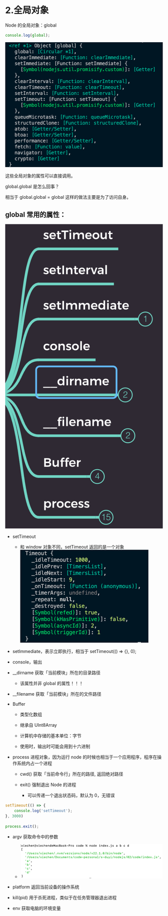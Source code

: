 # 2.全局对象

Node 的全局对象：global

```js
console.log(global);
```

![alt text](image.png)

这些全局对象的属性可以直接调用。

global.global 是怎么回事？

相当于 global.global = global 这样的做法主要是为了访问自身。

## global 常用的属性：

![alt text](image-1.png)

- setTimeout

    - 和 window 对象不同，setTimeout 返回的是一个对象
    ![alt text](image-2.png)

- setImmediate，表示立即执行，相当于 setTimeout(() => {}, 0);

- console，输出

- __dirname 获取「当前模块」所在的目录路径

    - 该属性并非 global 的属性！！！

- __filename 获取「当前模块」所在的文件路径

- Buffer

    - 类型化数组

    - 继承自 UInt8Array

    - 计算机中存储的基本单位：字节

    - 使用时，输出时可能会用到十六进制

- process 进程对象，因为运行 node 的时候也相当于一个应用程序，程序在操作系统内占一个进程

    - cwd() 获取「当前命令行」所在的路径, 返回绝对路径

    - exit() 强制退出 Node 的进程

        - 可以传递一个退出状态码，默认为 0，无错误

```js
setTimeout(() => {
    console.log('setTimeout');
}, 3000)

process.exit();
```

- argv 获取命令中的参数

    - ![alt text](image-3.png)

- platform 返回当前设备的操作系统

- kill(pid) 用于杀死进程，类似于在任务管理器退出进程

- env 获取电脑的环境变量